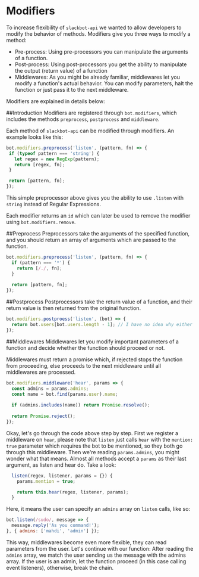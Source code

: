 # Modifiers
 To increase flexibility of `slackbot-api` we wanted to allow developers to modify the behavior of methods.
 Modifiers give you three ways to modify a method:
 
 * Pre-process: Using pre-processors you can manipulate the arguments of a function.
 * Post-process: Using post-processors you get the ability to manipulate the output (return value) of a function
 * Middlewares: As you might be already familiar, middlewares let you modify a function's actual behavior. You can modify parameters, halt the function or just pass it to the next middleware.


Modifiers are explained in details below:

##Introduction
 Modifiers are registered through `bot.modifiers`, which includes the methods `preprocess`, `postprocess` and `middleware`.
 
 Each method of `slackbot-api` can be modified through modifiers. An example looks like this:
 
 ```javascript
bot.modifiers.preprocess('listen', (pattern, fn) => {
  if (typeof pattern === 'string') {
    let regex = new RegExp(pattern);
    return [regex, fn];
  }

  return [pattern, fn];
});
 ```
 
 This simple preprocessor above gives you the ability to use `.listen` with `string` instead of Regular Expressions.
 
 Each modifier returns an `id` which can later be used to remove the modifier using `bot.modifiers.remove`.
 
##Preprocess
Preprocessors take the arguments of the specified function, and you should return an array of arguments which are passed to the function.

```javascript
bot.modifiers.preprocess('listen', (pattern, fn) => {
  if (pattern === '*') {
    return [/./, fn];
  }
  
  return [pattern, fn];
});
```

##Postprocess
Postprocessors take the return value of a function, and their return value is then returned from the original function.

```javascript
bot.modifiers.postproess('listen', (bot) => {
  return bot.users[bot.users.length - 1]; // I have no idea why either :D
});
```

##Middlewares
Middlewares let you modify important parameters of a function and decide whether the function should proceed or not.

Middlewares must return a promise which, if rejected stops the function from proceeding, else proceeds to the next middleware until all middlewares are processed.

```javascript
bot.modifiers.middleware('hear', params => {
  const admins = params.admins;
  const name = bot.find(params.user).name;
  
  if (admins.includes(name)) return Promise.resolve();
  
  return Promise.reject();
});
```

Okay, let's go through the code above step by step.
First we register a middleware on `hear`, please note that `listen` just calls `hear` with the `mention: true` parameter which requires the bot to be mentioned, so they both go through this middleware.
Then we're reading `params.admins`, you might wonder what that means. Almost all methods accept a `params` as their last argument, as listen and hear do. Take a look:

```javascript
  listen(regex, listener, params = {}) {
    params.mention = true;

    return this.hear(regex, listener, params);
  }
```

Here, it means the user can specify an `admins` array on `listen` calls, like so:

```javascript
bot.listen(/sudo/, message => {
  message.reply('As you command!');
}, { admins: ['mahdi', 'admin'] });
```

This way, middlewares become even more flexible, they can read parameters from the user.
Let's continue with our function: After reading the `admins` array, we match the user sending us the message with the admins array. If the user is an admin, let the function proceed (in this case calling event listeners), otherwise, break the chain.
